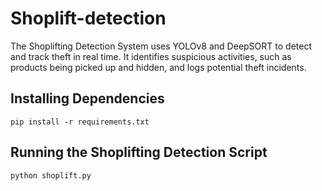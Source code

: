 # Shoplift-detection
The Shoplifting Detection System uses YOLOv8 and DeepSORT to detect and track theft in real time. It identifies suspicious activities, such as products being picked up and hidden, and logs potential theft incidents. 

Installing Dependencies
 --
`pip install -r requirements.txt`

Running the Shoplifting Detection Script
--
`python shoplift.py `


